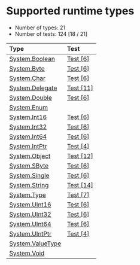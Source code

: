 # Supported runtime types

* Number of types: 21
* Number of tests: 124 [18 / 21]

Type | Test
|:---|:---|
| [System.Boolean](https://docs.microsoft.com/en-us/dotnet/api/system.boolean) | [Test [6]](tests/IL2C.Core.Test.Target/TypeSystems/System_Boolean) |
| [System.Byte](https://docs.microsoft.com/en-us/dotnet/api/system.byte) | [Test [6]](tests/IL2C.Core.Test.Target/TypeSystems/System_Byte) |
| [System.Char](https://docs.microsoft.com/en-us/dotnet/api/system.char) | [Test [6]](tests/IL2C.Core.Test.Target/TypeSystems/System_Char) |
| [System.Delegate](https://docs.microsoft.com/en-us/dotnet/api/system.delegate) | [Test [11]](tests/IL2C.Core.Test.Target/TypeSystems/System_Delegate) |
| [System.Double](https://docs.microsoft.com/en-us/dotnet/api/system.double) | [Test [6]](tests/IL2C.Core.Test.Target/TypeSystems/System_Double) |
| [System.Enum](https://docs.microsoft.com/en-us/dotnet/api/system.enum) |  |
| [System.Int16](https://docs.microsoft.com/en-us/dotnet/api/system.int16) | [Test [6]](tests/IL2C.Core.Test.Target/TypeSystems/System_Int16) |
| [System.Int32](https://docs.microsoft.com/en-us/dotnet/api/system.int32) | [Test [6]](tests/IL2C.Core.Test.Target/TypeSystems/System_Int32) |
| [System.Int64](https://docs.microsoft.com/en-us/dotnet/api/system.int64) | [Test [6]](tests/IL2C.Core.Test.Target/TypeSystems/System_Int64) |
| [System.IntPtr](https://docs.microsoft.com/en-us/dotnet/api/system.intptr) | [Test [4]](tests/IL2C.Core.Test.Target/TypeSystems/System_IntPtr) |
| [System.Object](https://docs.microsoft.com/en-us/dotnet/api/system.object) | [Test [12]](tests/IL2C.Core.Test.Target/TypeSystems/System_Object) |
| [System.SByte](https://docs.microsoft.com/en-us/dotnet/api/system.sbyte) | [Test [6]](tests/IL2C.Core.Test.Target/TypeSystems/System_SByte) |
| [System.Single](https://docs.microsoft.com/en-us/dotnet/api/system.single) | [Test [6]](tests/IL2C.Core.Test.Target/TypeSystems/System_Single) |
| [System.String](https://docs.microsoft.com/en-us/dotnet/api/system.string) | [Test [14]](tests/IL2C.Core.Test.Target/TypeSystems/System_String) |
| [System.Type](https://docs.microsoft.com/en-us/dotnet/api/system.type) | [Test [7]](tests/IL2C.Core.Test.Target/TypeSystems/System_Type) |
| [System.UInt16](https://docs.microsoft.com/en-us/dotnet/api/system.uint16) | [Test [6]](tests/IL2C.Core.Test.Target/TypeSystems/System_UInt16) |
| [System.UInt32](https://docs.microsoft.com/en-us/dotnet/api/system.uint32) | [Test [6]](tests/IL2C.Core.Test.Target/TypeSystems/System_UInt32) |
| [System.UInt64](https://docs.microsoft.com/en-us/dotnet/api/system.uint64) | [Test [6]](tests/IL2C.Core.Test.Target/TypeSystems/System_UInt64) |
| [System.UIntPtr](https://docs.microsoft.com/en-us/dotnet/api/system.uintptr) | [Test [4]](tests/IL2C.Core.Test.Target/TypeSystems/System_UIntPtr) |
| [System.ValueType](https://docs.microsoft.com/en-us/dotnet/api/system.valuetype) |  |
| [System.Void](https://docs.microsoft.com/en-us/dotnet/api/system.void) |  |

